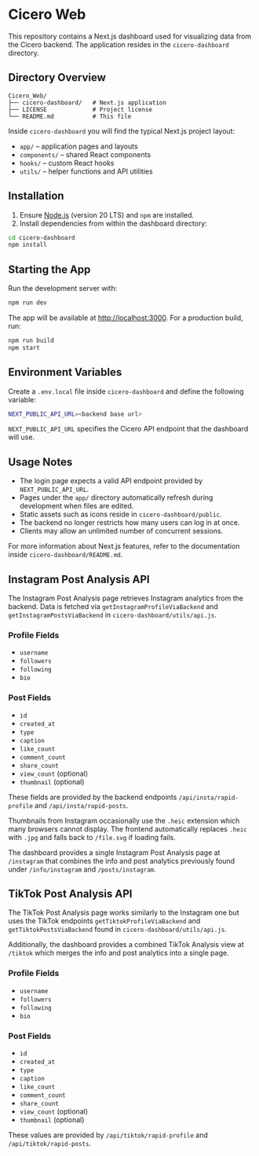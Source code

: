 # Cicero Web

This repository contains a Next.js dashboard used for visualizing data from the Cicero backend. The application resides in the `cicero-dashboard` directory.

## Directory Overview

```
Cicero_Web/
├── cicero-dashboard/   # Next.js application
├── LICENSE             # Project license
└── README.md           # This file
```

Inside `cicero-dashboard` you will find the typical Next.js project layout:

- `app/` – application pages and layouts
- `components/` – shared React components
- `hooks/` – custom React hooks
- `utils/` – helper functions and API utilities

## Installation

1. Ensure [Node.js](https://nodejs.org/) (version 20 LTS) and `npm` are installed.
2. Install dependencies from within the dashboard directory:

```bash
cd cicero-dashboard
npm install
```

## Starting the App

Run the development server with:

```bash
npm run dev
```

The app will be available at [http://localhost:3000](http://localhost:3000).
For a production build, run:

```bash
npm run build
npm start
```

## Environment Variables

Create a `.env.local` file inside `cicero-dashboard` and define the following variable:

```bash
NEXT_PUBLIC_API_URL=<backend base url>
```

`NEXT_PUBLIC_API_URL` specifies the Cicero API endpoint that the dashboard will use.

## Usage Notes

- The login page expects a valid API endpoint provided by `NEXT_PUBLIC_API_URL`.
- Pages under the `app/` directory automatically refresh during development when files are edited.
- Static assets such as icons reside in `cicero-dashboard/public`.
- The backend no longer restricts how many users can log in at once.
- Clients may allow an unlimited number of concurrent sessions.

For more information about Next.js features, refer to the documentation inside `cicero-dashboard/README.md`.


## Instagram Post Analysis API

The Instagram Post Analysis page retrieves Instagram analytics from the backend. Data is fetched via `getInstagramProfileViaBackend` and `getInstagramPostsViaBackend` in `cicero-dashboard/utils/api.js`.

### Profile Fields
- `username`
- `followers`
- `following`
- `bio`

### Post Fields
- `id`
- `created_at`
- `type`
- `caption`
- `like_count`
- `comment_count`
- `share_count`
- `view_count` (optional)
- `thumbnail` (optional)

These fields are provided by the backend endpoints `/api/insta/rapid-profile` and `/api/insta/rapid-posts`.

Thumbnails from Instagram occasionally use the `.heic` extension which many browsers
cannot display. The frontend automatically replaces `.heic` with `.jpg` and falls
back to `/file.svg` if loading fails.

The dashboard provides a single Instagram Post Analysis page at `/instagram`
that combines the info and post analytics previously found under
`/info/instagram` and `/posts/instagram`.

## TikTok Post Analysis API

The TikTok Post Analysis page works similarly to the Instagram one but uses the TikTok endpoints `getTiktokProfileViaBackend` and `getTiktokPostsViaBackend` found in `cicero-dashboard/utils/api.js`.

Additionally, the dashboard provides a combined TikTok Analysis view at `/tiktok`
which merges the info and post analytics into a single page.

### Profile Fields
- `username`
- `followers`
- `following`
- `bio`

### Post Fields
- `id`
- `created_at`
- `type`
- `caption`
- `like_count`
- `comment_count`
- `share_count`
- `view_count` (optional)
- `thumbnail` (optional)

These values are provided by `/api/tiktok/rapid-profile` and `/api/tiktok/rapid-posts`.
